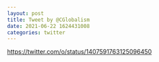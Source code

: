 ```yaml
--- 
layout: post 
title: Tweet by @CGlobalism 
date: 2021-06-22 1624431008 
categories: twitter 
--- 
```

https://twitter.com/o/status/1407591763125096450
